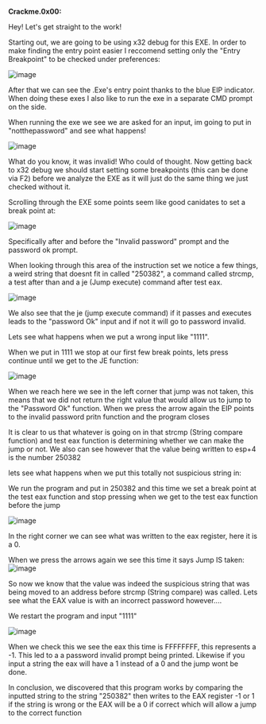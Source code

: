 
**Crackme.0x00:**

Hey! Let's get straight to the work!

Starting out, we are going to be using x32 debug for this EXE. In order to make finding the entry point easier I reccomend setting only the "Entry Breakpoint" to be checked under preferences:

![image](https://github.com/suhuf/RE_Writeups/assets/105312929/9e3a281a-7add-4ec6-a9a5-8dcc0fa35846)

After that we can see the .Exe's entry point thanks to the blue EIP indicator. When doing these exes I also like to run the exe in a separate CMD prompt on the side. 

When running the exe we see we are asked for an input, im going to put in "notthepassword" and see what happens!

![image](https://github.com/suhuf/RE_Writeups/assets/105312929/03b06cdf-12c4-41f4-94fe-e2120d6832ff)

What do you know, it was invalid! Who could of thought. Now getting back to x32 debug we should start setting some breakpoints (this can be done via F2) before we analyze the EXE as it will just do the same thing we just checked without it.

Scrolling through the EXE some points seem like good canidates to set a break point at:

![image](https://github.com/suhuf/RE_Writeups/assets/105312929/062d0a42-c028-4b2f-ac70-e7109767df0f)

Specifically after and before the "Invalid password" prompt and the password ok prompt.

When looking through this area of the instruction set we notice a few things, a weird string that doesnt fit in called "250382", a command called strcmp, a test after than and a je (Jump execute) command after test eax.

![image](https://github.com/suhuf/RE_Writeups/assets/105312929/b50a2e1d-5c64-48f1-96b3-c33e5bebe1f0)

We also see that the je (jump execute command) if it passes and executes leads to the "password Ok" input and if not it will go to password invalid.

Lets see what happens when we put a wrong input like "1111".

When we put in 1111 we stop at our first few break points, lets press continue until we get to the JE function:

![image](https://github.com/suhuf/RE_Writeups/assets/105312929/00961f85-cc52-4ba9-a58a-adff197984b7)

When we reach here we see in the left corner that jump was not taken, this means that we did not return the right value that would allow us to jump to the "Password Ok" function. When we press the arrow again the EIP points to the invalid password pritn function and the program closes

It is clear to us that whatever is going on in that strcmp (String compare function) and test eax function is determining whether we can make the jump or not. We also can see however that the value being written to esp+4 is the number 250382

lets see what happens when we put this totally not suspicious string in:

We run the program and put in 250382 and this time we set a break point at the test eax function and stop pressing when we get to the test eax function before the jump

![image](https://github.com/suhuf/RE_Writeups/assets/105312929/97046522-4bd7-4fbc-89fd-4a0cb12cff05)

In the right corner we can see what was written to the eax  register, here it is a 0. 

When we press the arrows again we see this time it says Jump IS taken: ![image](https://github.com/suhuf/RE_Writeups/assets/105312929/6bfe1fa4-4959-41d0-8074-c14273476525)

So now we know that the value was indeed the suspicious string that was being moved to an address before strcmp (String compare) was called. Lets see what the EAX value is with an incorrect password however....

We restart the program and input "1111"

![image](https://github.com/suhuf/RE_Writeups/assets/105312929/d44b15eb-f419-43fd-b9bc-2c61491c0a71)

When we check this we see the eax this time is FFFFFFFF, this represents a -1. This led to a a password invalid prompt being printed. Likewise if you input a string the eax will have a 1 instead of a 0 and the jump wont be done.


In conclusion, we discovered that this program works by comparing the inputted string to the string "250382" then writes to the EAX register -1 or 1 if the string is wrong or the EAX will be a 0 if correct which will allow a jump to the correct function












